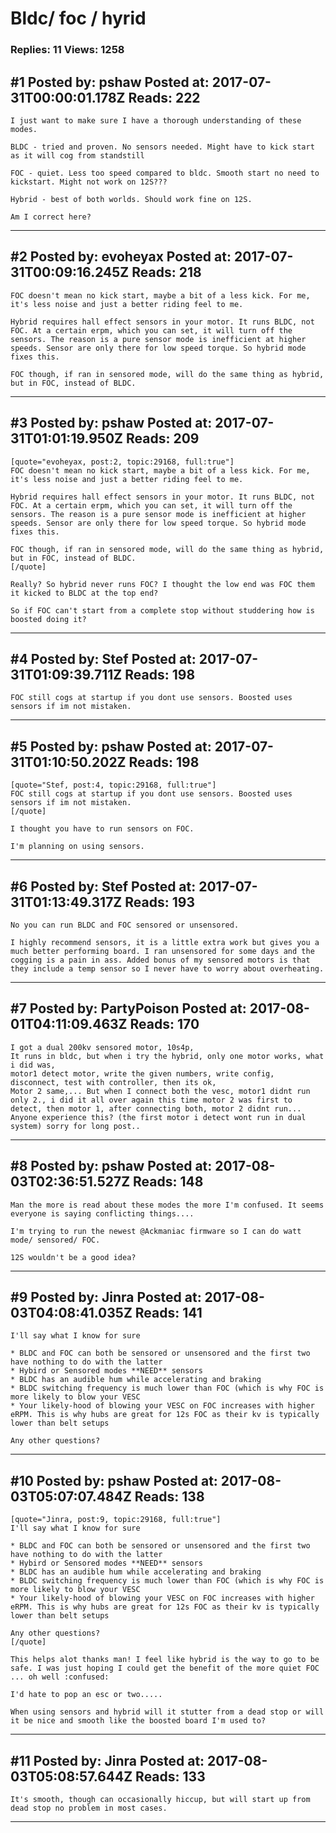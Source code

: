 # Bldc/ foc / hyrid

### Replies: 11 Views: 1258

## \#1 Posted by: pshaw Posted at: 2017-07-31T00:00:01.178Z Reads: 222

```
I just want to make sure I have a thorough understanding of these modes. 

BLDC - tried and proven. No sensors needed. Might have to kick start as it will cog from standstill 

FOC - quiet. Less too speed compared to bldc. Smooth start no need to kickstart. Might not work on 12S???

Hybrid - best of both worlds. Should work fine on 12S. 

Am I correct here?
```

---
## \#2 Posted by: evoheyax Posted at: 2017-07-31T00:09:16.245Z Reads: 218

```
FOC doesn't mean no kick start, maybe a bit of a less kick. For me, it's less noise and just a better riding feel to me.

Hybrid requires hall effect sensors in your motor. It runs BLDC, not FOC. At a certain erpm, which you can set, it will turn off the sensors. The reason is a pure sensor mode is inefficient at higher speeds. Sensor are only there for low speed torque. So hybrid mode fixes this.

FOC though, if ran in sensored mode, will do the same thing as hybrid, but in FOC, instead of BLDC.
```

---
## \#3 Posted by: pshaw Posted at: 2017-07-31T01:01:19.950Z Reads: 209

```
[quote="evoheyax, post:2, topic:29168, full:true"]
FOC doesn't mean no kick start, maybe a bit of a less kick. For me, it's less noise and just a better riding feel to me.

Hybrid requires hall effect sensors in your motor. It runs BLDC, not FOC. At a certain erpm, which you can set, it will turn off the sensors. The reason is a pure sensor mode is inefficient at higher speeds. Sensor are only there for low speed torque. So hybrid mode fixes this.

FOC though, if ran in sensored mode, will do the same thing as hybrid, but in FOC, instead of BLDC.
[/quote]

Really? So hybrid never runs FOC? I thought the low end was FOC them it kicked to BLDC at the top end? 

So if FOC can't start from a complete stop without studdering how is boosted doing it?
```

---
## \#4 Posted by: Stef Posted at: 2017-07-31T01:09:39.711Z Reads: 198

```
FOC still cogs at startup if you dont use sensors. Boosted uses sensors if im not mistaken.
```

---
## \#5 Posted by: pshaw Posted at: 2017-07-31T01:10:50.202Z Reads: 198

```
[quote="Stef, post:4, topic:29168, full:true"]
FOC still cogs at startup if you dont use sensors. Boosted uses sensors if im not mistaken.
[/quote]

I thought you have to run sensors on FOC. 

I'm planning on using sensors.
```

---
## \#6 Posted by: Stef Posted at: 2017-07-31T01:13:49.317Z Reads: 193

```
No you can run BLDC and FOC sensored or unsensored.

I highly recommend sensors, it is a little extra work but gives you a much better performing board. I ran unsensored for some days and the cogging is a pain in ass. Added bonus of my sensored motors is that they include a temp sensor so I never have to worry about overheating.
```

---
## \#7 Posted by: PartyPoison Posted at: 2017-08-01T04:11:09.463Z Reads: 170

```
I got a dual 200kv sensored motor, 10s4p,
It runs in bldc, but when i try the hybrid, only one motor works, what i did was, 
motor1 detect motor, write the given numbers, write config, disconnect, test with controller, then its ok,
Motor 2 same,... But when I connect both the vesc, motor1 didnt run only 2., i did it all over again this time motor 2 was first to detect, then motor 1, after connecting both, motor 2 didnt run... Anyone experience this? (the first motor i detect wont run in dual system) sorry for long post..
```

---
## \#8 Posted by: pshaw Posted at: 2017-08-03T02:36:51.527Z Reads: 148

```
Man the more is read about these modes the more I'm confused. It seems everyone is saying conflicting things.... 

I'm trying to run the newest @Ackmaniac firmware so I can do watt mode/ sensored/ FOC. 

12S wouldn't be a good idea?
```

---
## \#9 Posted by: Jinra Posted at: 2017-08-03T04:08:41.035Z Reads: 141

```
I'll say what I know for sure

* BLDC and FOC can both be sensored or unsensored and the first two have nothing to do with the latter
* Hybird or Sensored modes **NEED** sensors
* BLDC has an audible hum while accelerating and braking
* BLDC switching frequency is much lower than FOC (which is why FOC is more likely to blow your VESC
* Your likely-hood of blowing your VESC on FOC increases with higher eRPM. This is why hubs are great for 12s FOC as their kv is typically lower than belt setups

Any other questions?
```

---
## \#10 Posted by: pshaw Posted at: 2017-08-03T05:07:07.484Z Reads: 138

```
[quote="Jinra, post:9, topic:29168, full:true"]
I'll say what I know for sure

* BLDC and FOC can both be sensored or unsensored and the first two have nothing to do with the latter
* Hybird or Sensored modes **NEED** sensors
* BLDC has an audible hum while accelerating and braking
* BLDC switching frequency is much lower than FOC (which is why FOC is more likely to blow your VESC
* Your likely-hood of blowing your VESC on FOC increases with higher eRPM. This is why hubs are great for 12s FOC as their kv is typically lower than belt setups

Any other questions?
[/quote]

This helps alot thanks man! I feel like hybrid is the way to go to be safe. I was just hoping I could get the benefit of the more quiet FOC ... oh well :confused:

I'd hate to pop an esc or two..... 

When using sensors and hybrid will it stutter from a dead stop or will it be nice and smooth like the boosted board I'm used to?
```

---
## \#11 Posted by: Jinra Posted at: 2017-08-03T05:08:57.644Z Reads: 133

```
It's smooth, though can occasionally hiccup, but will start up from dead stop no problem in most cases.
```

---
